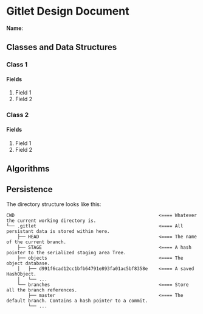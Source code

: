 # Gitlet Design Document

**Name**:

## Classes and Data Structures

### Class 1

#### Fields

1. Field 1
2. Field 2


### Class 2

#### Fields

1. Field 1
2. Field 2


## Algorithms

## Persistence
The directory structure looks like this:
```
CWD                                                     <==== Whatever the current working directory is.
└── .gitlet                                             <==== All persistant data is stored within here.
    ├── HEAD                                            <==== The name of the current branch.
    ├── STAGE                                           <==== A hash pointer to the serialized staging area Tree.
    ├── objects                                         <==== The object database.
    │   ├── d991f6cad12cc1bfb64791e893fa01ac5bf8358e    <==== A saved HashObject.
    │   └── ...                                         
    └── branches                                        <==== Store all the branch references.
        ├── master                                      <==== The default branch. Contains a hash pointer to a commit.
        └── ...
```
